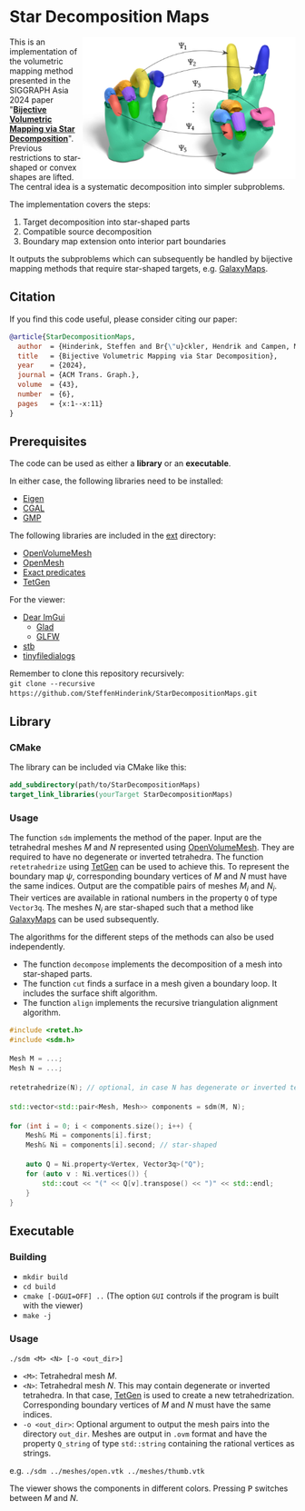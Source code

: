 # Star Decomposition Maps

<img src=sdm-image.jpeg width=375 align=right>

This is an implementation of the volumetric mapping method presented in the SIGGRAPH Asia 2024 paper
"[**Bijective Volumetric Mapping via Star Decomposition**](http://graphics.cs.uos.de/papers/sdm-preprint.pdf)".
Previous restrictions to star-shaped or convex shapes are lifted.
The central idea is a systematic decomposition into simpler subproblems.

The implementation covers the steps:

1. Target decomposition into star-shaped parts
2. Compatible source decomposition
3. Boundary map extension onto interior part boundaries

It outputs the subproblems which can subsequently be handled by bijective mapping methods that require star-shaped targets, e.g.
[GalaxyMaps](https://github.com/SteffenHinderink/GalaxyMaps).

## Citation

If you find this code useful, please consider citing our paper:

```bibtex
@article{StarDecompositionMaps,
  author  = {Hinderink, Steffen and Br{\"u}ckler, Hendrik and Campen, Marcel},
  title   = {Bijective Volumetric Mapping via Star Decomposition},
  year    = {2024},
  journal = {ACM Trans. Graph.},
  volume  = {43},
  number  = {6},
  pages   = {x:1--x:11}
}
```

## Prerequisites

The code can be used as either a **library** or an **executable**.

In either case, the following libraries need to be installed:

- [Eigen](https://eigen.tuxfamily.org)
- [CGAL](https://www.cgal.org)
- [GMP](https://gmplib.org)

The following libraries are included in the [ext](ext) directory:

- [OpenVolumeMesh](https://gitlab.vci.rwth-aachen.de:9000/OpenVolumeMesh/OpenVolumeMesh.git)
- [OpenMesh](https://gitlab.vci.rwth-aachen.de:9000/OpenMesh/OpenMesh.git)
- [Exact predicates](https://www.cs.cmu.edu/~quake/robust.html)
- [TetGen](http://www.tetgen.org)

For the viewer:

- [Dear ImGui](https://github.com/ocornut/imgui.git)
  - [Glad](https://glad.dav1d.de)
  - [GLFW](https://github.com/glfw/glfw.git)
- [stb](https://github.com/nothings/stb)
- [tinyfiledialogs](https://sourceforge.net/projects/tinyfiledialogs/)

Remember to clone this repository recursively:\
```git clone --recursive https://github.com/SteffenHinderink/StarDecompositionMaps.git```

## Library

### CMake

The library can be included via CMake like this:

```cmake
add_subdirectory(path/to/StarDecompositionMaps)
target_link_libraries(yourTarget StarDecompositionMaps)
```

### Usage

The function ```sdm``` implements the method of the paper.
Input are the tetrahedral meshes $M$ and $N$ represented using
[OpenVolumeMesh](https://www.graphics.rwth-aachen.de/software/openvolumemesh/).
They are required to have no degenerate or inverted tetrahedra.
The function ```retetrahedrize``` using
[TetGen](http://www.tetgen.org)
can be used to achieve this.
To represent the boundary map $\psi$, corresponding boundary vertices of $M$ and $N$ must have the same indices.
Output are the compatible pairs of meshes $M_i$ and $N_i$.
Their vertices are available in rational numbers in the property ```Q``` of type ```Vector3q```.
The meshes $N_i$ are star-shaped such that a method like
[GalaxyMaps](https://github.com/SteffenHinderink/GalaxyMaps)
can be used subsequently.

The algorithms for the different steps of the methods can also be used independently.
- The function ```decompose``` implements the decomposition of a mesh into star-shaped parts.
- The function ```cut``` finds a surface in a mesh given a boundary loop.
  It includes the surface shift algorithm.
- The function ```align``` implements the recursive triangulation alignment algorithm.

```cpp
#include <retet.h>
#include <sdm.h>

Mesh M = ...;
Mesh N = ...;

retetrahedrize(N); // optional, in case N has degenerate or inverted tetrahedra

std::vector<std::pair<Mesh, Mesh>> components = sdm(M, N);

for (int i = 0; i < components.size(); i++) {
    Mesh& Mi = components[i].first;
    Mesh& Ni = components[i].second; // star-shaped

    auto Q = Ni.property<Vertex, Vector3q>("Q");
    for (auto v : Ni.vertices()) {
        std::cout << "(" << Q[v].transpose() << ")" << std::endl;
    }
}
```

## Executable

### Building

- ```mkdir build```
- ```cd build```
- ```cmake [-DGUI=OFF] ..``` (The option ```GUI``` controls if the program is built with the viewer)
- ```make -j```

### Usage

```./sdm <M> <N> [-o <out_dir>]```

- ```<M>```:
Tetrahedral mesh $M$.
- ```<N>```:
Tetrahedral mesh $N$.
This may contain degenerate or inverted tetrahedra.
In that case,
[TetGen](http://www.tetgen.org)
is used to create a new tetrahedrization.
Corresponding boundary vertices of $M$ and $N$ must have the same indices.
- ```-o <out_dir>```:
Optional argument to output the mesh pairs into the directory ```out_dir```.
Meshes are output in ```.ovm``` format
and have the property ```Q_string``` of type ```std::string```
containing the rational vertices as strings.

e.g. ```./sdm ../meshes/open.vtk ../meshes/thumb.vtk```

The viewer shows the components in different colors.
Pressing <kbd>P</kbd> switches between $M$ and $N$.
